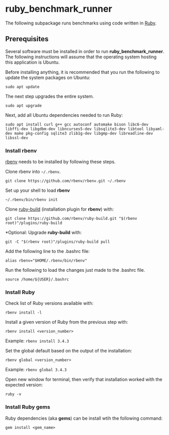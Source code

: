 # ruby_benchmark_runner

The following subpackage runs benchmarks using code written in [Ruby](https://www.ruby-lang.org/en/).

## Prerequisites

Several software must be installed in order to run **ruby_benchmark_runner**. The following instructions will assume that the operating system hosting this application is Ubuntu.

Before installing anything, it is recommended that you run the following to update the system packages on Ubuntu:
```
sudo apt update
```

The next step upgrades the entire system.
```
sudo apt upgrade
```

Next, add all Ubuntu dependencies needed to run Ruby:
```
sudo apt install curl g++ gcc autoconf automake bison libc6-dev libffi-dev libgdbm-dev libncurses5-dev libsqlite3-dev libtool libyaml-dev make pkg-config sqlite3 zlib1g-dev libgmp-dev libreadline-dev libssl-dev
```

### Install rbenv

[rbenv](https://github.com/rbenv/rbenv) needs to be installed by following these steps.

Clone rbenv into `~/.rbenv`.
```
git clone https://github.com/rbenv/rbenv.git ~/.rbenv
```

Set up your shell to load **rbenv**
```
~/.rbenv/bin/rbenv init
```

Clone [ruby-build](https://github.com/rbenv/ruby-build) (installation plugin for **rbenv**) with:
```
git clone https://github.com/rbenv/ruby-build.git "$(rbenv root)"/plugins/ruby-build
```

*Optional: Upgrade **ruby-build** with:
```
git -C "$(rbenv root)"/plugins/ruby-build pull
```

Add the following line to the .bashrc file:
```
alias rbenv="$HOME/.rbenv/bin/rbenv"
```

Run the following to load the changes just made to the .bashrc file.
```
source /home/${USER}/.bashrc
```

### Install Ruby

Check list of Ruby versions available with:
```
rbenv install -l
```

Install a given version of Ruby from the previous step with:
```
rbenv install <version_number>
```

Example: `rbenv install 3.4.3`

Set the global default based on the output of the installation:
```
rbenv global <version_number>
```

Example: `rbenv global 3.4.3`

Open new window for terminal, then verify that installation worked with the expected version:
```
ruby -v
```

### Install Ruby gems
Ruby dependencies (aka **gems**) can be install wtih the following command:

```
gem install <gem_name>
```